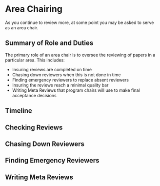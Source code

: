 # Area Chairing

As you continue to review more, at some point you may be asked to serve as an area chair.

## Summary of Role and Duties

The primary role of an area chair is to oversee the reviewing of papers in a particular area.
This includes:

- Insuring reviews are completed on time
- Chasing down reviewers when this is not done in time
- Finding emergency reviewers to replace absent reviewers
- Insuring the reviews reach a minimal quality bar
- Writing Meta Reviews that program chairs will use to make final acceptance decisions

## Timeline

## Checking Reviews

## Chasing Down Reviewers

## Finding Emergency Reviewers

## Writing Meta Reviews